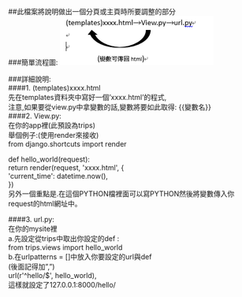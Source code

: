 ##此檔案將說明做出一個分頁或主頁時所要調整的部分  
###簡單流程圖:
![Alt text](https://github.com/kangfizz/Read.md-edit-Toturial/blob/master/Pic1.png "pic1")  
  
  
###詳細說明:  
####1.	(templates)xxxx.html  
先在templates資料夾中寫好一個’xxxx.html’的程式,  
注意,如果要從view.py中拿變數的話,變數將要如此取得: {{變數名}}  
####2.	View.py:  
  在你的app裡(此預設為trips)  
  舉個例子:(使用render來接收)  
  from django.shortcuts import render  
  
def hello_world(request):  
    return render(request, 'xxxx.html', {  
        'current_time': datetime.now(),  
    })  
		  另外一個重點是.在這個PYTHON檔裡面可以寫PYTHON然後將變數傳入你request的html網址中。  
  
  
####3.	url.py:  
 	在你的mysite裡  
		a.先設定從trips中取出你設定的def :   
		from trips.views import hello_world  
		b.在urlpatterns = []中放入你要設定的url與def  
			(後面記得加”,”)  
	url(r'^hello/$', hello_world),  
	這樣就設定了127.0.0.1:8000/hello/  
